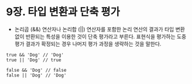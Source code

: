 # 9장. 타입 변환과 단축 평가

- 논리곱 (&&) 연산자나 논리합 (||) 연산자를 포함한 논리 연산의 결과가 타입 변환 없이 반환되는 특성을 이용한 것이 단축 평가라고 부른다. 표현식을 평가하는 도중 평가 결과가 확정되는 경우 나머지 평가 과정을 생략하는 것을 말한다.

```
true && 'Dog' // 'Dog'
true || 'Dog' // true

false && 'Dog' // false
false || 'Dog' // 'Dog'
```
